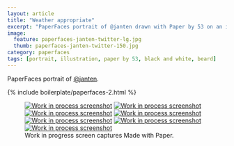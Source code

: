 ```yaml
---
layout: article
title: "Weather appropriate"
excerpt: "PaperFaces portrait of @janten drawn with Paper by 53 on an iPad."
image: 
  feature: paperfaces-janten-twitter-lg.jpg
  thumb: paperfaces-janten-twitter-150.jpg
category: paperfaces
tags: [portrait, illustration, paper by 53, black and white, beard]
---
```


PaperFaces portrait of [@janten](http://twitter.com/janten).

{% include boilerplate/paperfaces-2.html %}

<figure class="third">
  <a href="{{ site.url }}/images/paperfaces-janten-process-1-lg.jpg"><img src="{{ site.url }}/images/paperfaces-janten-process-1-600.jpg" alt="Work in process screenshot"></a>
  <a href="{{ site.url }}/images/paperfaces-janten-process-2-lg.jpg"><img src="{{ site.url }}/images/paperfaces-janten-process-2-600.jpg" alt="Work in process screenshot"></a>
  <a href="{{ site.url }}/images/paperfaces-janten-process-3-lg.jpg"><img src="{{ site.url }}/images/paperfaces-janten-process-3-600.jpg" alt="Work in process screenshot"></a>
  <a href="{{ site.url }}/images/paperfaces-janten-process-4-lg.jpg"><img src="{{ site.url }}/images/paperfaces-janten-process-4-600.jpg" alt="Work in process screenshot"></a>
  <a href="{{ site.url }}/images/paperfaces-janten-process-5-lg.jpg"><img src="{{ site.url }}/images/paperfaces-janten-process-5-600.jpg" alt="Work in process screenshot"></a>
  <a href="{{ site.url }}/images/paperfaces-janten-process-6-lg.jpg"><img src="{{ site.url }}/images/paperfaces-janten-process-6-600.jpg" alt="Work in process screenshot"></a>
  <a href="{{ site.url }}/images/paperfaces-janten-process-7-lg.jpg"><img src="{{ site.url }}/images/paperfaces-janten-process-7-600.jpg" alt="Work in process screenshot"></a>
  <figcaption>Work in progress screen captures Made with Paper.</figcaption>
</figure>